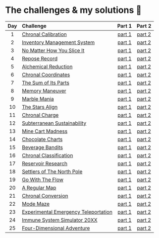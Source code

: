 # The challenges & my solutions :gift:
| Day | Challenge | Part 1 | Part 2 |
|:---:|:---|:---:|:---:|
| 1 | [Chronal Calibration](https://adventofcode.com/2018/day/1) | [part 1](./day01/part1.py) | [part 2](./day01/part2.py) |
| 2 | [Inventory Management System](https://adventofcode.com/2018/day/2) | [part 1](./day02/part1.py) | [part 2](./day02/part2.py) |
| 3 | [No Matter How You Slice It](https://adventofcode.com/2018/day/3) | [part 1](./day03/part1.py) | [part 2](./day03/part2.py) |
| 4 | [Repose Record](https://adventofcode.com/2018/day/4) | [part 1](./day04/part1.py) | [part 2](./day04/part2.py) |
| 5 | [Alchemical Reduction](https://adventofcode.com/2018/day/5) | [part 1](./day05/part1.py) | [part 2](./day05/part2.py) |
| 6 | [Chronal Coordinates](https://adventofcode.com/2018/day/6) | [part 1](./day06/part1.py) | [part 2](./day06/part2.py) |
| 7 | [The Sum of Its Parts](https://adventofcode.com/2018/day/7) | [part 1](./day07/part1.py) | [part 2](./day07/part2.py) |
| 8 | [Memory Maneuver](https://adventofcode.com/2018/day/8) | [part 1](./day08/part1.py) | [part 2](./day08/part2.py) |
| 9 | [Marble Mania](https://adventofcode.com/2018/day/9) | [part 1](./day09/part1.py) | [part 2](./day09/part2.py) |
| 10 | [The Stars Align](https://adventofcode.com/2018/day/10) | [part 1](./day10/part1.py) | [part 2](./day10/part2.py) |
| 11 | [Chronal Charge](https://adventofcode.com/2018/day/11) | [part 1](./day11/part1.py) | [part 2](./day11/part2.py) |
| 12 | [Subterranean Sustainability](https://adventofcode.com/2018/day/12) | [part 1](./day12/part12.py) | [part 2](./day12/part12.py) |
| 13 | [Mine Cart Madness](https://adventofcode.com/2018/day/13) | [part 1](./day13/part1.py) | [part 2](./day13/part2.py) |
| 14 | [Chocolate Charts](https://adventofcode.com/2018/day/14) | [part 1](./day14/part1.py) | [part 2](./day14/part2.py) |
| 15 | [Beverage Bandits](https://adventofcode.com/2018/day/15) | [part 1](./day15/part1.py) | [part 2](./day15/part2.py) |
| 16 | [Chronal Classification](https://adventofcode.com/2018/day/16) | [part 1](./day16/part12.py) | [part 2](./day16/part12.py) |
| 17 | [Reservoir Research](https://adventofcode.com/2018/day/17) | [part 1](./day17/part12.py) | [part 2](./day17/part12.py) |
| 18 | [Settlers of The North Pole](https://adventofcode.com/2018/day/18) | [part 1](./day18/part12.py) | [part 2](./day18/part12.py) |
| 19 | [Go With The Flow](https://adventofcode.com/2018/day/19) | [part 1](./day19/part1.py) | [part 2](./day19/part2.py) |
| 20 | [A Regular Map](https://adventofcode.com/2018/day/20) | [part 1](./day20/part12.py) | [part 2](./day20/part12.py) |
| 21 | [Chronal Conversion](https://adventofcode.com/2018/day/21) | [part 1](./day21/part1.py) | [part 2](./day21/part2.py) |
| 22 | [Mode Maze](https://adventofcode.com/2018/day/22) | [part 1](./day22/part1.py) | [part 2](./day22/part2.py) |
| 23 | [Experimental Emergency Teleportation](https://adventofcode.com/2018/day/23) | [part 1](./day23/part1.py) | [part 2](./day23/part2.py) |
| 24 | [Immune System Simulator 20XX](https://adventofcode.com/2018/day/24) | [part 1](./day24/part12.py) | [part 2](./day24/part12.py) |
| 25 | [Four-Dimensional Adventure](https://adventofcode.com/2018/day/25) | [part 1](./day25/part1.py) | [part 2](./day25/part1.py) |
